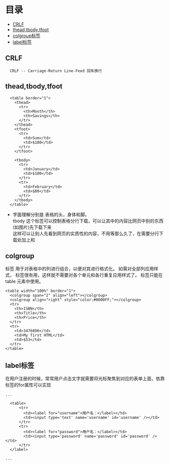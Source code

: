 # 目录  

- [CRLF](#CRLF)
- [thead,tbody,tfoot](#thead,tbody,tfoot)
- [colgroup标签](#colgroup标签)
- [label标签](#label标签)

## CRLF

```
  CRLF -- Carriage-Return Line-Feed 回车换行
```

## thead,tbody,tfoot

```
  <table border="1">
    <thead>
      <tr>
        <th>Month</th>
        <th>Savings</th>
      </tr>
    </thead>
    <tfoot>
      <tr>
        <td>Sum</td>
        <td>$180</td>
      </tr>
    </tfoot>

    <tbody>
      <tr>
        <td>January</td>
        <td>$100</td>
      </tr>
      <tr>
        <td>February</td>
        <td>$80</td>
      </tr>
    </tbody>
  </table>
```

- 字面理解分别是  表格的头，身体和脚。  
tbody 这个标签可以控制表格分行下载，可以让其中的内容比网页中别的东西(如图片)先下载下来  
这样可以让别人先看到网页的实质性的内容，不用等那么久了，在需要分行下载处加上<tbody>和</tbody>  

## colgroup

<colgroup>标签 用于对表格中的列进行组合，以便对其进行格式化。  
如需对全部列应用样式，<colgroup> 标签很有用，这样就不需要对各个单元和各行重复应用样式了。  
<colgroup> 标签只能在 table 元素中使用。  

```
<table width="100%" border="1">
  <colgroup span="2" align="left"></colgroup>
  <colgroup align="right" style="color:#0000FF;"></colgroup>
  <tr>
    <th>ISBN</th>
    <th>Title</th>
    <th>Price</th>
  </tr>
  <tr>
    <td>3476896</td>
    <td>My first HTML</td>
    <td>$53</td>
  </tr>
</table>
```


## label标签

在用户注册的时候，常常用户点击文字就需要将光标聚焦到对应的表单上面，依靠<label>标签的for属性可以实现  

```
...

  <table>
      <tr>
        <td><label for="username">用户名：</label></td>
        <td><input type='text' name='username' id='username' /></td>
      </tr>
      <tr>
        <td><label for="password">用户名：</label></td>
        <td><input type='password' name='password' id='password' /></td>
      </tr>
  </label>

...

```

